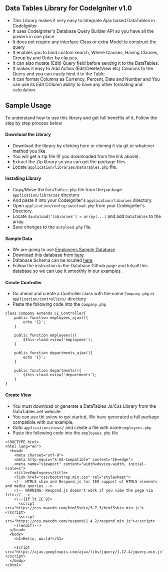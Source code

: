 Data Tables Library for CodeIgniter v1.0
-

* This Library makes it very easy to Integrate Ajax based DataTables in CodeIgniter
* It uses CodeIgniter's Database Query Builder API so you have all the powers in one place
* It does not require any interface Class or extra Model to construct the query
* It enables you to bind custom search, Where Clauses, Having Clauses, Group by and Order by clauses.
* It can also mutate (Edit) Query field before sendng it to the DataTables.
* It makes it easy to Add Action (Edit/Delete/View etc) Columns to the Query and you can easily bind it to the Table.
* It can format Columns as Currency, Percent, Date and Number and You can use its Edit COlumn ability to have any other formating and calculation.

Sample Usage
-
To understand how to use this library and get full benefits of it, Follow the step by step process below

#### Download the Library
* Download the library by clicking here or cloning it via git or whatever method you like.
* You will get a zip file (If you downloaded from the link above).
* Extract the Zip library so you can get the package files
* Locate `application/libraries/DataTables.php` file.

#### Installing Library
* Copy/Move the `DataTables.php` file from the package `application/libraries` directory
* And paste it into your CodeIgniter's `application/libaries` directory.
* Open `application/config/autoload.php` from your Codeigniter's Directory.
* Locate `$autoload['libraries'] = array(...)` and add `DataTables` to the array.
* Save changes to the `autoload.php` file.

#### Sample Data
* We are going to use [Employees Sample Database](https://dev.mysql.com/doc/employee/en/)
* Download this database from [here](https://github.com/datacharmer/test_db)
* Database Schema can be located [here](https://dev.mysql.com/doc/employee/en/sakila-structure.html)
* Follow the instruction in the Database Github page and Intsall this database so we can use it smoothly in our examples.

#### Create Controller
* Go ahead and create a Controller class with the name `Company.php` in `application/controllers/` directory
* Paste the following code into the `Company.php`

```
class Company extends CI_Controller{
    public function employees_ajax(){
        echo '{}';
    }
    	
    public function employees(){
        $this->load->view('employees');
    }
    	
    public function departments_ajax(){
        echo '{}';
    }
        	
    public function departments(){
        $this->load->view('departments');
    }
}
```

#### Create View
* You must download or generate a DataTables Js/Css Library from the DataTables.net website
* You can use thi sview to get started, We have generated a full package compatible with our example.
* Goto `application/views/` and create a file with name `employees.php`
* Paste the following code into the `employees.php` file
```
<!DOCTYPE html>
<html lang="en">
  <head>
    <meta charset="utf-8">
    <meta http-equiv="X-UA-Compatible" content="IE=edge">
    <meta name="viewport" content="width=device-width, initial-scale=1">
    <title>Employees</title>
    <link href="css/bootstrap.min.css" rel="stylesheet">
    <!-- HTML5 shim and Respond.js for IE8 support of HTML5 elements and media queries -->
    <!-- WARNING: Respond.js doesn't work if you view the page via file:// -->
    <!--[if lt IE 9]>
      <script src="https://oss.maxcdn.com/html5shiv/3.7.3/html5shiv.min.js"></script>
      <script src="https://oss.maxcdn.com/respond/1.4.2/respond.min.js"></script>
    <![endif]-->
  </head>
  <body>
    <h1>Hello, world!</h1>

    <script src="https://ajax.googleapis.com/ajax/libs/jquery/1.12.4/jquery.min.js"></script>
  </body>
</html>
```
